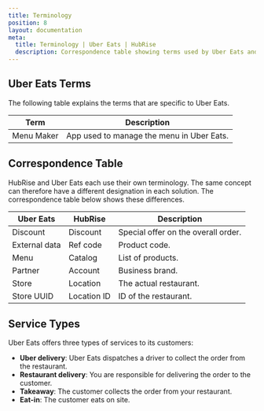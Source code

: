 ```yaml
---
title: Terminology
position: 8
layout: documentation
meta:
  title: Terminology | Uber Eats | HubRise
  description: Correspondence table showing terms used by Uber Eats and those used on HubRise for the same concept. Connect apps and synchronise your data.
---
```


## Uber Eats Terms

The following table explains the terms that are specific to Uber Eats.

| Term        | Description                                                 |
|-------------|-------------------------------------------------------------|
| Menu Maker  | App used to manage the menu in Uber Eats.                   |

## Correspondence Table

HubRise and Uber Eats each use their own terminology. The same concept can therefore have a different designation in each solution. The correspondence table below shows these differences.

| Uber Eats     | HubRise     | Description                         |
| ------------- | ----------- | ----------------------------------- |
| Discount      | Discount    | Special offer on the overall order. |
| External data | Ref code    | Product code.                       |
| Menu          | Catalog     | List of products.                   |
| Partner       | Account     | Business brand.                     |
| Store         | Location    | The actual restaurant.              |
| Store UUID    | Location ID | ID of the restaurant.               |

## Service Types

Uber Eats offers three types of services to its customers:

- **Uber delivery**: Uber Eats dispatches a driver to collect the order from the restaurant.
- **Restaurant delivery**: You are responsible for delivering the order to the customer.
- **Takeaway**: The customer collects the order from your restaurant.
- **Eat-in**: The customer eats on site.
